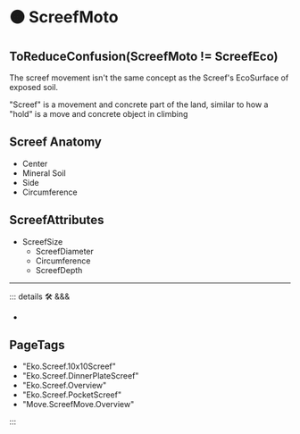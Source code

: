 # 🟠 <move>ScreefMoto</move>

## ToReduceConfusion(ScreefMoto != ScreefEco)

The screef movement isn't the same concept as the Screef's EcoSurface of exposed soil.

"Screef" is a movement and concrete part of the land, similar to how a "hold" is a move and concrete object in climbing

## Screef Anatomy

- Center
- Mineral Soil
- Side
- Circumference

## ScreefAttributes

- ScreefSize
    - ScreefDiameter
    - Circumference
    - ScreefDepth

---

<!-- =================================================== -->
<!-- =================================================== -->
<!-- =================================================== -->
<!-- =================================================== -->
<!-- =================================================== -->
::: details 🛠 <dev>&&&</dev>

-

<h2>PageTags</h2>

- "Eko.Screef.10x10Screef"
- "Eko.Screef.DinnerPlateScreef"
- "Eko.Screef.Overview"
- "Eko.Screef.PocketScreef"
- "Move.ScreefMove.Overview"

:::
